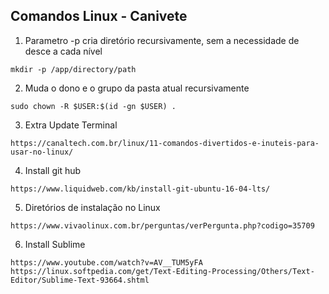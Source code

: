## Comandos Linux - Canivete

1. Parametro -p cria diretório recursivamente, sem a necessidade de desce a cada nível
```
mkdir -p /app/directory/path
```

2. Muda o dono e o grupo da pasta atual recursivamente
```
sudo chown -R $USER:$(id -gn $USER) .
```

3. Extra Update Terminal
```
https://canaltech.com.br/linux/11-comandos-divertidos-e-inuteis-para-usar-no-linux/
```

4. Install git hub
```
https://www.liquidweb.com/kb/install-git-ubuntu-16-04-lts/
```

5. Diretórios de instalação no Linux
```
https://www.vivaolinux.com.br/perguntas/verPergunta.php?codigo=35709
```

6. Install Sublime 
```
https://www.youtube.com/watch?v=AV__TUM5yFA
https://linux.softpedia.com/get/Text-Editing-Processing/Others/Text-Editor/Sublime-Text-93664.shtml
```